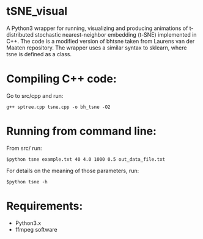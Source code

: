 # tSNE_visual
A Python3 wrapper for running, visualizing and producing animations of t-distributed stochastic nearest-neighbor embedding (t-SNE) implemented in C++.
The code is a modified version of bhtsne taken from Laurens van der Maaten repository. The wrapper uses a similar syntax
to sklearn, where tsne is defined as a class.

# Compiling C++ code:
Go to src/cpp and run:
```
g++ sptree.cpp tsne.cpp -o bh_tsne -O2
```

# Running from command line:
From src/ run:
```
$python tsne example.txt 40 4.0 1000 0.5 out_data_file.txt
```

For details on the meaning of those parameters, run:
```
$python tsne -h
```

# Requirements:
- Python3.x
- ffmpeg software  
